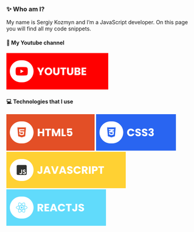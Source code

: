 ### ✨ Who am I?

My name is Sergiy Kozmyn and I’m a JavaScript developer. On this page you will find all my code snippets.

#### 🔗 My Youtube channel
[![YouTube](./assets/youtube.svg)](https://www.youtube.com/@_sergiy_k_)

#### 💻 Technologies that I use
![HTML5](./assets/html.svg) ![CSS3](./assets/css.svg) ![JavaScript](./assets/javascript.svg) ![React](./assets/react.svg)

